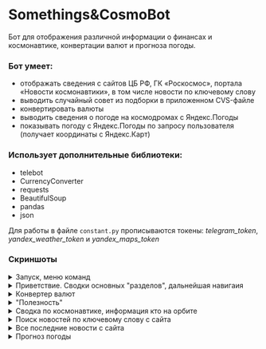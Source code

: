 # Somethings&CosmoBot

Бот для отображения различной информации о финансах и космонавтике, конвертации валют и прогноза погоды.

### Бот умеет:

- отображать сведения с сайтов ЦБ РФ, ГК «Роскосмос», портала «Новости космонавтики», в том числе новости по ключевому
  слову
- выводить случайный совет из подборки в приложенном CVS-файле
- конвертировать валюты
- выводить сведения о погоде на космодромах с Яндекс.Погоды
- показывать погоду с Яндекс.Погоды по запросу пользователя (получает координаты с Яндекс.Карт)

### Использует дополнительные библиотеки:

- telebot
- CurrencyConverter
- requests
- BeautifulSoup
- pandas
- json

Для работы в файле `constant.py` прописываются токены: _telegram_token_, _yandex_weather_token_ и _yandex_maps_token_

### Скриншоты

<details>
  <summary>Запуск, меню команд</summary>

![](https://github.com/Satura/Finance_Space_Bot/blob/main/screenshots/01_start.png)

</details>

<details>
  <summary>Приветствие. Сводки основных "разделов", дальнейшая навигаия</summary>

![](https://github.com/Satura/Finance_Space_Bot/blob/main/screenshots/02_%D1%80%D0%B0%D0%B7%D0%B4%D0%B5%D0%BB%D1%8B.png)

</details>

<details>
  <summary>Конвертер валют</summary>

![](https://github.com/Satura/Finance_Space_Bot/blob/main/screenshots/03_%D0%BA%D0%BE%D0%BD%D0%B2%D0%B5%D1%80%D1%82%D0%B5%D1%80.png)

</details>

<details>
  <summary>"Полезность"</summary>

![](https://github.com/Satura/Finance_Space_Bot/blob/main/screenshots/04_%D0%BF%D0%BE%D0%BB%D0%B5%D0%B7%D0%BD%D0%BE%D1%81%D1%82%D1%8C.png)

</details>

<details>
  <summary>Сводка по космонавтике, информация кто на орбите</summary>

![](https://github.com/Satura/Finance_Space_Bot/blob/main/screenshots/05_%D1%80%D0%B0%D0%B7%D0%B4%D0%B5%D0%BB%20%D0%BA%D0%BE%D1%81%D0%BC%D0%BE%20(%D1%81%D0%B2%D0%BE%D0%B4%D0%BA%D0%B0%20%2B%20%D0%BD%D0%B0%20%D0%BE%D1%80%D0%B1%D0%B8%D1%82%D0%B5).png)

</details>

<details>
  <summary>Поиск новостей по ключевому слову с сайта</summary>

![](https://github.com/Satura/Finance_Space_Bot/blob/main/screenshots/06_%D0%BD%D0%BE%D0%B2%D0%BE%D1%81%D1%82%D0%B8%20%D0%BF%D0%BE%20%D0%BA%D0%BB%D1%8E%D1%87%D0%B5%D0%B2%D0%BE%D0%BC%D1%83%20%D1%81%D0%BB%D0%BE%D0%B2%D1%83.png)

</details>

<details>
  <summary>Все последние новости с сайта</summary>

![](https://github.com/Satura/Finance_Space_Bot/blob/main/screenshots/07_%D0%B2%D1%81%D0%B5%20%D0%BF%D0%BE%D1%81%D0%BB%D0%B5%D0%B4%D0%BD%D0%B8%D0%B5%20%D0%BD%D0%BE%D0%B2%D0%BE%D1%81%D1%82%D0%B8.png)

</details>

<details>
  <summary>Прогноз погоды</summary>

![](https://github.com/Satura/Finance_Space_Bot/blob/main/screenshots/08_%D0%BF%D1%80%D0%BE%D0%B3%D0%BD%D0%BE%D0%B7%20%D0%BF%D0%BE%D0%B3%D0%BE%D0%B4%D1%8B.png)

</details>